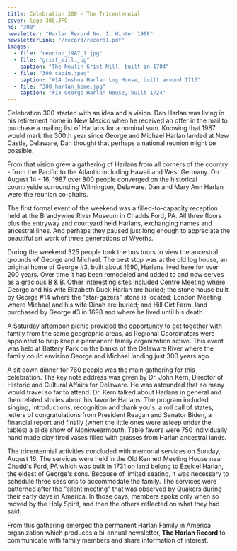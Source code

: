```yaml
---
title: Celebration 300 - The Tricentennial
cover: logo-300.JPG
no: "300"
newsletter: "Harlan Record No. 1, Winter 1988"
newsletterLink: "/record/record1.pdf"
images:
  - file: "reunion_1987_1.jpg"
  - file: "grist_mill.jpg"
    caption: "The Newlin Grist Mill, built in 1704"
  - file: "300_cabin.jpeg"
    caption: "#14 Joshua Harlan Log House, built around 1715"
  - file: "300_harlan_home.jpg"
    caption: "#14 George Harlan House, built 1724"
---
```

Celebration 300 started with an idea and a vision. Dan Harlan was living in his retirement home in New Mexico when he received an offer in the mail to purchase a mailing list of Harlans for a nominal sum. Knowing that 1987 would mark the 300th year since George and Michael Harlan landed at New Castle, Delaware, Dan thought that perhaps a national reunion might be possible.

From that vision grew a gathering of Harlans from all corners of the country - from the Pacific to the Atlantic including Hawaii and West Germany. On August 14 - 16, 1987 over 800 people converged on the historical countryside surrounding Wilmington, Delaware. Dan and Mary Ann Harlan were the reunion co-chairs.

The first formal event of the weekend was a filled-to-capacity reception held at the Brandywine River Museum in Chadds Ford, PA. All three floors plus the entryway and courtyard held Harlans, exchanging names and ancestral lines. And perhaps they paused just long enough to appreciate the beautiful art work of three generations of Wyeths.

During the weekend 325 people took the bus tours to view the ancestral grounds of George and Michael. The best stop was at the old log house, an original home of George #3, built about 1690, Harlans lived here for over 200 years. Over time it has been remodeled and added to and now serves as a gracious B & B. Other interesting sites included Centre Meeting where George and his wife Elizabeth Duck Harlan are buried; the stone house built by George #14 where the "star-gazers" stone is located; London Meeting where Michael and his wife Dinah are buried; and Hill Girt Farm, land purchased by George #3 in 1698 and where he lived until his death.

A Saturday afternoon picnic provided the opportunity to get together with family from the same geographic areas, as Regional Coordinators were appointed to help keep a permanent family organization active. This event was held at Battery Park on the banks of the Delaware River where the family could envision George and Michael landing just 300 years ago.

A sit down dinner for 760 people was the main gathering for this celebration. The key note address was given by Dr. John Kern, Director of Historic and Cultural Affairs for Delaware. He was astounded that so many would travel so far to attend. Dr. Kern talked about Harlans in general and then related stories about his favorite Harlans. The program included singing, introductions, recognition and thank you's, a roll call of states, letters of congratulations from President Reagan and Senator Biden, a financial report and finally (when the little ones were asleep under the tables) a slide show of Monkwearmouth. Table favors were 750 individually hand made clay fired vases filled with grasses from Harlan ancestral lands.

The tricentennial activities concluded with memorial services on Sunday, August 16. The services were held in the Old Kennett Meeting House near Chadd's Ford, PA which was built in 1731 on land belong to Ezekiel Harlan, the eldest of George's sons. Because of limited seating, it was necessary to schedule three sessions to accommodate the family. The services were patterned after the "silent meeting" that was observed by Quakers during their early days in America. In those days, members spoke only when so moved by the Holy Spirit, and then the others reflected on what they had said.

From this gathering emerged the permanent Harlan Family in America organization which produces a bi-annual newsletter, **The Harlan Record** to communicate with family members and share information of interest.
